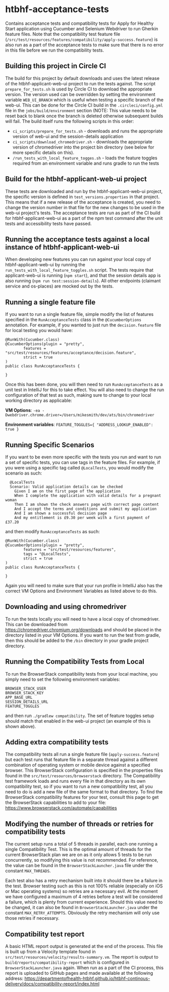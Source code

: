 # htbhf-acceptance-tests
Contains acceptance tests and compatibility tests for Apply for Healthy Start application using Cucumber and Selenium Webdriver to run Gherkin feature files. 
Note that the compatibility test feature file (`/src/test/resources/features/compatibility/apply-success.feature`) is also run as a part of the acceptance
tests to make sure that there is no error in this file before we run the compatibility tests.

## Building this project in Circle CI
The build for this project by default downloads and uses the latest release of the htbhf-applicant-web-ui project to run the tests against. The 
script `prepare_for_tests.sh` is used by Circle CI to download the appropriate version. The version used can be overridden by setting the environment variable
`WEB_UI_BRANCH` which is useful when testing a specific branch of the web-ui. This can be done for the Circle CI build in the `.circleci/config.yml` file in 
the `jobs/build/environment` section (NOTE: This value needs to be reset back to blank once the branch is deleted otherwise subsequent builds will fail. The
build itself runs the following scripts in this order:

 - `ci_scripts/prepare_for_tests.sh` - downloads and runs the appropriate version of web-ui and the session-details application
 - `ci_scripts/download_chromedriver.sh` - downloads the appropriate version of chromedriver into the project bin directory (see below for more specific details on this). 
 - `/run_tests_with_local_feature_togges.sh` - loads the feature toggles required from an environment variable and runs gradle to run the tests

## Build for the htbhf-applicant-web-ui project
These tests are downloaded and run by the htbhf-applicant-web-ui project, the specific version is defined in `test_versions.properties` in that project. This
means that if a new release of the acceptance is created, you need to change the version number in that file for the new changes to be used in the web-ui 
project's tests. The acceptance tests are run as part of the CI build for htbhf-applicant-web-ui as a part of the npm test command after the unit tests 
and accessibility tests have passed.

## Running the acceptance tests against a local instance of htbhf-applicant-web-ui
When developing new features you can run against your local copy of htbhf-applicant-web-ui by running the 
`run_tests_with_local_feature_toggles.sh` script. The tests require that applicant-web-ui is running (`npm start`), 
and that the session details app is also running (`npm run test:session-details`). 
All other endpoints (claimant service and os-places) are mocked out by the tests.

## Running a single feature file
If you want to run a single feature file, simple modify the list of features specified in the `RunAcceptanceTests` class in the `@CucumberOptions` annotation.
For example, if you wanted to just run the `decision.feature` file for local testing you would have:

```
@RunWith(Cucumber.class)
@CucumberOptions(plugin = "pretty",
        features = "src/test/resources/features/acceptance/decision.feature",
        strict = true
)
public class RunAcceptanceTests {

}
```
Once this has been done, you will then need to run `RunAcceptanceTests` as a unit test in IntelliJ for this to take effect. You will also need to change
the run configuration of that test as such, making sure to change to your local working directory as applicable:

 **VM Options**: 
 `-ea
-Dwebdriver.chrome.driver=/Users/mikesmith/dev/ats/bin/chromedriver`

 **Environment variables**:
 `FEATURE_TOGGLES={ "ADDRESS_LOOKUP_ENABLED": true } `

## Running Specific Scenarios
If you want to be even more specific with the tests you run and want to run a set of specific tests, you can use tags in the feature files. For example, if you
were using a specific tag called `@LocalTests`, you would modify the scenario as such:

```
  @LocalTests
  Scenario: Valid application details can be checked
    Given I am on the first page of the application
    When I complete the application with valid details for a pregnant woman
    Then I am shown the check answers page with correct page content
    And I accept the terms and conditions and submit my application
    And I am shown a successful decision page
    And my entitlement is £9.30 per week with a first payment of £37.20
```
and then modify `RunAcceptanceTests` as such:

```
@RunWith(Cucumber.class)
@CucumberOptions(plugin = "pretty",
        features = "src/test/resources/features",
        tags = "@LocalTests",
        strict = true
)
public class RunAcceptanceTests {

}
```
Again you will need to make sure that your run profile in IntelliJ also has the correct VM Options and Environment Variables as listed above to do this.

## Downloading and using chromedriver

To run the tests locally you will need to have a local copy of chromedriver. This can be downloaded from https://chromedriver.chromium.org/downloads and should be placed in the directory listed in your VM Options.
If you want to run the test from gradle, then this should be added to the `/bin` directory in your gradle project directory.

## Running the Compatibility Tests from Local
To run the BrowserStack compatibility tests from your local machine, you simply need to set the following environment variables:

```
BROWSER_STACK_USER
BROWSER_STACK_KEY
APP_BASE_URL
SESSION_DETAILS_URL
FEATURE_TOGGLES
```

and then run `./gradlew compatibility`. The set of feature toggles setup should match that enabled in the web-ui project (an example of this is shown above).

## Adding extra compatibility tests

The compatibility tests all run a single feature file (`apply-success.feature`) but each test runs that feature file in a separate thread against a different combination of operating system or mobile device
against a specified browser. This BrowserStack configuration is specified in the properties files found in the `src/test/resources/browserstack` directory. The Compatibility test framework loads and runs 
every file in that directory as its own compatibility test, so if you want to run a new compatibility test, all you need to do is add a new file of the same format to that directory. To find the BrowserStack
compatibility features for your test, consult this page to get the BrowserStack capabilities to add to your file: https://www.browserstack.com/automate/capabilities

## Modifying the number of threads or retries for compatibility tests

The current setup runs a total of 5 threads in parallel, each one running a single Compatibility Test. This is the optimal amount of threads for the current BrowserStack plan we are on as it only allows 5
tests to be run concurrently, so modifying this value is not recommended. For reference, the value can be found in the `BrowserStackLauncher.java` file under the constant `MAX_THREADS`.

Each test also has a retry mechanism built into it should there be a failure in the test. Browser testing such as this is not 100% reliable (especially on iOS or Mac operating systems) so retries are a necessary evil.
At the moment we have configured a maximum of 4 retries before a test will be considered a failure, which is plenty from current experience. Should this value need to be changed, it can also be found in 
`BrowserStackLauncher.java` under the constant `MAX_RETRY_ATTEMPTS`. Obviously the retry mechanism will only use those retries if necessary.

## Compatibility test report

A basic HTML report output is generated at the end of the process. This file is built up from a Velocity template found in `src/test/resources/velocity/results-summary.vm`. The report is output to 
`build/reports/compatibility-report` which is configured in `BrowserStackLauncher.java` again. When run as a part of the CI process, this report is uploaded to GitHub pages and made available
at the following address: https://departmentofhealth-htbhf.github.io/htbhf-continous-delivery/docs/compatibility-report/index.html
